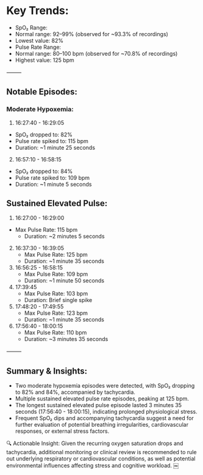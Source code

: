 # Key Trends:
* SpO₂ Range:
* Normal range: 92–99% (observed for ~93.3% of recordings)
* Lowest value: 82%
* Pulse Rate Range:
* Normal range: 80–100 bpm (observed for ~70.8% of recordings)
* Highest value: 125 bpm

⸻

## Notable Episodes:

### Moderate Hypoxemia:
1.	16:27:40 - 16:29:05
* SpO₂ dropped to: 82%
* Pulse rate spiked to: 115 bpm
* Duration: ~1 minute 25 seconds
2. 16:57:10 - 16:58:15
* SpO₂ dropped to: 84%
* Pulse rate spiked to: 109 bpm
* Duration: ~1 minute 5 seconds

## Sustained Elevated Pulse:
1. 16:27:00 - 16:29:00
* Max Pulse Rate: 115 bpm
   * Duration: ~2 minutes 5 seconds
2. 16:37:30 - 16:39:05
   * Max Pulse Rate: 125 bpm
   * Duration: ~1 minute 35 seconds
3. 16:56:25 - 16:58:15
	* Max Pulse Rate: 109 bpm
	* Duration: ~1 minute 50 seconds
4. 17:39:45
	* Max Pulse Rate: 103 bpm
	* Duration: Brief single spike
5. 17:48:20 - 17:49:55
	* Max Pulse Rate: 123 bpm
	* Duration: ~1 minute 35 seconds
6. 17:56:40 - 18:00:15
	* Max Pulse Rate: 110 bpm
	* Duration: ~3 minutes 35 seconds

⸻

## Summary & Insights:

* Two moderate hypoxemia episodes were detected, with SpO₂ dropping to 82% and 84%, accompanied by tachycardia.
* Multiple sustained elevated pulse rate episodes, peaking at 125 bpm.
* The longest sustained elevated pulse episode lasted 3 minutes 35 seconds (17:56:40 - 18:00:15), indicating prolonged physiological stress.
* Frequent SpO₂ dips and accompanying tachycardia suggest a need for further evaluation of potential breathing irregularities, cardiovascular responses, or external stress factors.

🔍 Actionable Insight:
Given the recurring oxygen saturation drops and tachycardia, additional monitoring or clinical review is recommended to rule out underlying respiratory or cardiovascular conditions, as well as potential environmental influences affecting stress and cognitive workload. ￼
